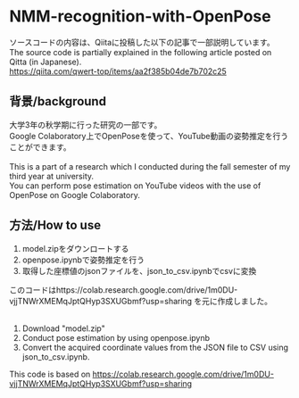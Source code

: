# NMM-recognition-with-OpenPose
ソースコードの内容は、Qiitaに投稿した以下の記事で一部説明しています。<br>
The source code is partially explained in the following article posted on Qitta (in Japanese).<br>
https://qiita.com/qwert-top/items/aa2f385b04de7b702c25

## 背景/background
大学3年の秋学期に行った研究の一部です。<br>
Google Colaboratory上でOpenPoseを使って、YouTube動画の姿勢推定を行うことができます。<br>
<br>
This is a part of a research which I conducted during the fall semester of my third year at university. <br>
You can perform pose estimation on YouTube videos with the use of OpenPose on Google Colaboratory. <br>

## 方法/How to use  
1. model.zipをダウンロートする
2. openpose.ipynbで姿勢推定を行う
3. 取得した座標値のjsonファイルを、json_to_csv.ipynbでcsvに変換

このコードはhttps://colab.research.google.com/drive/1m0DU-vjjTNWrXMEMqJptQHyp3SXUGbmf?usp=sharing
を元に作成しました。<br>
<br>
  1. Download "model.zip"
  2. Conduct pose estimation by using openpose.ipynb<br>
  3. Convert the acquired coordinate values from the JSON file to CSV using json_to_csv.ipynb.<br>

This code is based on https://colab.research.google.com/drive/1m0DU-vjjTNWrXMEMqJptQHyp3SXUGbmf?usp=sharing <br>
